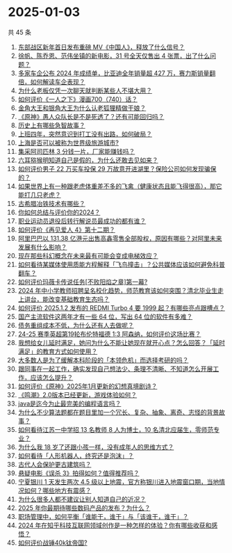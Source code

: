 # 2025-01-03

共 45 条

<!-- BEGIN ZHIHUQUESTIONS -->
<!-- 最后更新时间 Fri Jan 03 2025 02:28:46 GMT+0800 (China Standard Time) -->
1. [东部战区新年首日发布重磅 MV《中国人》，释放了什么信号？](https://www.zhihu.com/question/8426471438)
1. [徐帆、陈乔恩、范伟坐镇的新电影，31 号全天仅售出 4 张票，出了什么问题？](https://www.zhihu.com/question/8453050064)
1. [多家车企公布 2024 年成绩单，比亚迪全年销量超 427 万，赛力斯销量翻倍，如何解读车企表现？](https://www.zhihu.com/question/8447354235)
1. [为什么老板仅凭一次聊天就判断某些人不堪大用？](https://www.zhihu.com/question/8330712531)
1. [如何评价《一人之下》漫画700（740）话？](https://www.zhihu.com/question/8553759375)
1. [金角大王和银角大王为什么认老狐狸精做干娘？](https://www.zhihu.com/question/25669351)
1. [《原神》愚人众队长是不是死透了？还有可能回归吗？](https://www.zhihu.com/question/8423540455)
1. [历史上有哪些急智故事？](https://www.zhihu.com/question/558869376)
1. [上班四年，突然意识到打工没有出路，如何破局？](https://www.zhihu.com/question/5194734346)
1. [上海是否可以被称为世界级旅游城市?](https://www.zhihu.com/question/609863812)
1. [集采阿司匹林 3 分钱一片，厂家能赚钱吗？](https://www.zhihu.com/question/8326123240)
1. [六耳猕猴明知道自己是假的，为什么还敢去见如来？](https://www.zhihu.com/question/7722042462)
1. [如何评价男子 22 万买车投保 29 万故意开进湖里？保险公司如何发现骗保的？](https://www.zhihu.com/question/8008232690)
1. [如果世界上有一种跟老虎体重差不多的飞禽（健康状态且能飞得很高），那它能打几只老虎？](https://www.zhihu.com/question/8092046194)
1. [古希腊冶铁技术有哪些？](https://www.zhihu.com/question/578979300)
1. [你如何总结与评价你的2024？](https://www.zhihu.com/question/838876881)
1. [职业运动员退役后转行解说员最成功的都有谁？](https://www.zhihu.com/question/8516683037)
1. [如何评价《再见爱人 4》第十二期？](https://www.zhihu.com/question/8511622302)
1. [阿里巴巴以 131.38 亿港元出售高鑫零售全部股权，原因有哪些？对阿里未来发展有什么影响？](https://www.zhihu.com/question/8446145714)
1. [现在那些科幻概念在未来最有可能会变成电梯效应？](https://www.zhihu.com/question/7932011777)
1. [如何看待某媒体使用质能方程解释「飞鸟撞击」？公共媒体应该如何避免科普翻车？](https://www.zhihu.com/question/8194398655)
1. [如何评价玛薇卡传说任务[不败阳焰之章]第一幕?](https://www.zhihu.com/question/8493318238)
1. [2024 年中小学教师招聘呈名校化趋势，师范教育该如何突围？清北毕业生走上讲台，能改变基础教育生态吗？](https://www.zhihu.com/question/8496882841)
1. [如何评价 2025.1.2 发布的 REDMI Turbo 4 要 1999 起？有哪些亮点跟槽点？](https://www.zhihu.com/question/8512949356)
1. [国产主流软件这两年才有一些 64 位，写出 64 位的软件有多难？](https://www.zhihu.com/question/7618448134)
1. [债务重组成本不低，为什么还有人去做呢？](https://www.zhihu.com/question/8319900182)
1. [24-25 赛季英超第19轮布伦特福德 1:3 阿森纳，如何评价这场比赛？](https://www.zhihu.com/question/8469040939)
1. [我想给女儿延时满足，她问为什么不能让她现在就开心点？怎么回答？「延时满足」的教育方式如何使用？](https://www.zhihu.com/question/5557776091)
1. [大多数人是为了缓解本科阶段的「本领危机」而选择考研的吗？](https://www.zhihu.com/question/7109670855)
1. [跟同事在一起工作，确实发现自己想法少、条理不清晰、不知道怎么开展工作，应该怎么提升？](https://www.zhihu.com/question/8070951470)
1. [如何评价《原神》2025年1月更新的幻想真境剧诗？](https://www.zhihu.com/question/8511355589)
1. [《鸣潮》2.0版本已经更新，游戏体验如何？](https://www.zhihu.com/question/8509133818)
1. [java是迄今为止最完美的编程语言吗？](https://www.zhihu.com/question/7450442154)
1. [为什么不少算法题都在题目里加一个冗长、复杂、抽象、离奇、志怪的背景故事？](https://www.zhihu.com/question/7268755499)
1. [如何看待江苏一中学招 13 名教师 8 人为博士，10 名清北应届生，零师范专业？](https://www.zhihu.com/question/8424658118)
1. [为什么我 18 岁了还跟小孩一样，没有成年人的思维方式？](https://www.zhihu.com/question/7673025057)
1. [如何看待「人形机器人，终究还是泡沫」？](https://www.zhihu.com/question/665575960)
1. [古代人会保护更古建筑吗？](https://www.zhihu.com/question/652077554)
1. [悬疑电影《误杀 3》拍得如何？值得推荐吗？](https://www.zhihu.com/question/8269844740)
1. [宁夏银川 1 天发生两次 4.5 级以上地震，官方称银川进入地震窗口期，当地情况如何？哪些地方有震感？](https://www.zhihu.com/question/8495891869)
1. [为什么很多人都不建议让别人知道自己的近况？](https://www.zhihu.com/question/8097162608)
1. [2025 年你最期待哪些数码产品的发布？为什么？](https://www.zhihu.com/question/7373077116)
1. [职场管理中，如何平衡「谁能干，谁干」与「该谁干，谁干」？](https://www.zhihu.com/question/3082627376)
1. [2024 年在知乎科技互联网领域创作是一种怎样的体验？你有哪些收获和感悟？](https://www.zhihu.com/question/8012698435)
1. [如何评价战锤40k钛帝国?](https://www.zhihu.com/question/529813845)
<!-- END ZHIHUQUESTIONS -->
